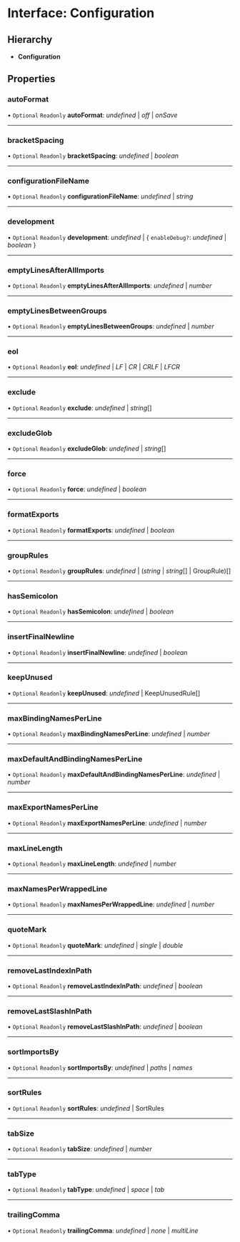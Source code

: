 # Interface: Configuration

## Hierarchy

* **Configuration**

## Properties

### autoFormat

• `Optional` `Readonly` **autoFormat**: *undefined* \| *off* \| *onSave*

___

### bracketSpacing

• `Optional` `Readonly` **bracketSpacing**: *undefined* \| *boolean*

___

### configurationFileName

• `Optional` `Readonly` **configurationFileName**: *undefined* \| *string*

___

### development

• `Optional` `Readonly` **development**: *undefined* \| { `enableDebug?`: *undefined* \| *boolean*  }

___

### emptyLinesAfterAllImports

• `Optional` `Readonly` **emptyLinesAfterAllImports**: *undefined* \| *number*

___

### emptyLinesBetweenGroups

• `Optional` `Readonly` **emptyLinesBetweenGroups**: *undefined* \| *number*

___

### eol

• `Optional` `Readonly` **eol**: *undefined* \| *LF* \| *CR* \| *CRLF* \| *LFCR*

___

### exclude

• `Optional` `Readonly` **exclude**: *undefined* \| *string*[]

___

### excludeGlob

• `Optional` `Readonly` **excludeGlob**: *undefined* \| *string*[]

___

### force

• `Optional` `Readonly` **force**: *undefined* \| *boolean*

___

### formatExports

• `Optional` `Readonly` **formatExports**: *undefined* \| *boolean*

___

### groupRules

• `Optional` `Readonly` **groupRules**: *undefined* \| (*string* \| *string*[] \| GroupRule)[]

___

### hasSemicolon

• `Optional` `Readonly` **hasSemicolon**: *undefined* \| *boolean*

___

### insertFinalNewline

• `Optional` `Readonly` **insertFinalNewline**: *undefined* \| *boolean*

___

### keepUnused

• `Optional` `Readonly` **keepUnused**: *undefined* \| KeepUnusedRule[]

___

### maxBindingNamesPerLine

• `Optional` `Readonly` **maxBindingNamesPerLine**: *undefined* \| *number*

___

### maxDefaultAndBindingNamesPerLine

• `Optional` `Readonly` **maxDefaultAndBindingNamesPerLine**: *undefined* \| *number*

___

### maxExportNamesPerLine

• `Optional` `Readonly` **maxExportNamesPerLine**: *undefined* \| *number*

___

### maxLineLength

• `Optional` `Readonly` **maxLineLength**: *undefined* \| *number*

___

### maxNamesPerWrappedLine

• `Optional` `Readonly` **maxNamesPerWrappedLine**: *undefined* \| *number*

___

### quoteMark

• `Optional` `Readonly` **quoteMark**: *undefined* \| *single* \| *double*

___

### removeLastIndexInPath

• `Optional` `Readonly` **removeLastIndexInPath**: *undefined* \| *boolean*

___

### removeLastSlashInPath

• `Optional` `Readonly` **removeLastSlashInPath**: *undefined* \| *boolean*

___

### sortImportsBy

• `Optional` `Readonly` **sortImportsBy**: *undefined* \| *paths* \| *names*

___

### sortRules

• `Optional` `Readonly` **sortRules**: *undefined* \| SortRules

___

### tabSize

• `Optional` `Readonly` **tabSize**: *undefined* \| *number*

___

### tabType

• `Optional` `Readonly` **tabType**: *undefined* \| *space* \| *tab*

___

### trailingComma

• `Optional` `Readonly` **trailingComma**: *undefined* \| *none* \| *multiLine*
